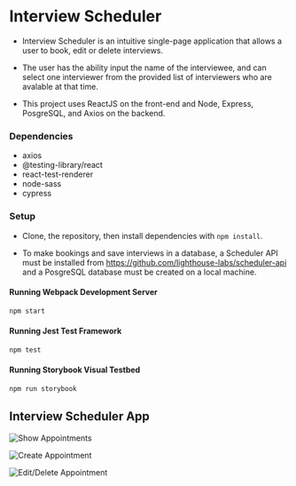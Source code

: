 # Interview Scheduler

* Interview Scheduler is an intuitive single-page application that allows a user to book, edit or delete interviews.

* The user has the ability input the name of the interviewee, and can select one interviewer from the provided list of interviewers who are avalable at that time.

* This project uses ReactJS on the front-end and Node, Express, PosgreSQL, and Axios on the backend.

### Dependencies

- axios
- @testing-library/react
- react-test-renderer
- node-sass
- cypress

### Setup

* Clone, the repository, then install dependencies with `npm install`.

* To make bookings and save interviews in a database, a Scheduler API must be installed from https://github.com/lighthouse-labs/scheduler-api and a PosgreSQL database must be created on a local machine.

#### Running Webpack Development Server

```sh
npm start
```

#### Running Jest Test Framework

```sh
npm test
```

#### Running Storybook Visual Testbed

```sh
npm run storybook
```

## Interview Scheduler App

![Show Appointments](https://github.com/chatcher20/scheduler/blob/master/public/images/show_appointments.png?raw=true)

![Create Appointment](https://github.com/chatcher20/scheduler/blob/master/public/images/create_appointment.png?raw=true)

![Edit/Delete Appointment](https://github.com/chatcher20/scheduler/blob/master/public/images/edit_delete_appointment.png?raw=true)
